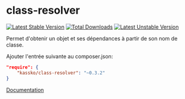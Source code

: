 class-resolver
==================

[![Latest Stable Version](https://poser.pugx.org/kassko/class-resolver/v/stable.png)](https://packagist.org/packages/kassko/class-resolver)
[![Total Downloads](https://poser.pugx.org/kassko/class-resolver/downloads.png)](https://packagist.org/packages/kassko/class-resolver)
[![Latest Unstable Version](https://poser.pugx.org/kassko/class-resolver/v/unstable.png)](https://packagist.org/packages/kassko/class-resolver)

Permet d'obtenir un objet et ses dépendances à partir de son nom de classe.

Ajouter l'entrée suivante au composer.json:

```json
"require": {
    "kassko/class-resolver": "~0.3.2"
}
```

[Documentation](doc/fr/documentation_fr.md)
